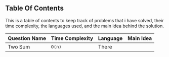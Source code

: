 ## Table Of Contents

This is a table of contents to keep track of problems that i have solved, their time complexity,
the languages used, and the main idea behind the solution.

| Question Name | Time Complexity | Language | Main Idea |
| ------ | ------ | ------ | ------ |
| Two Sum| `O(n)` | There |
